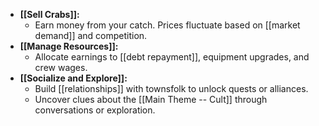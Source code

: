 
- **[[Sell Crabs]]:**
    - Earn money from your catch. Prices fluctuate based on [[market demand]] and competition.
- **[[Manage Resources]]:**
    - Allocate earnings to [[debt repayment]], equipment upgrades, and crew wages.
- **[[Socialize and Explore]]:**
    - Build [[relationships]] with townsfolk to unlock quests or alliances.
    - Uncover clues about the [[Main Theme -- Cult]] through conversations or exploration.